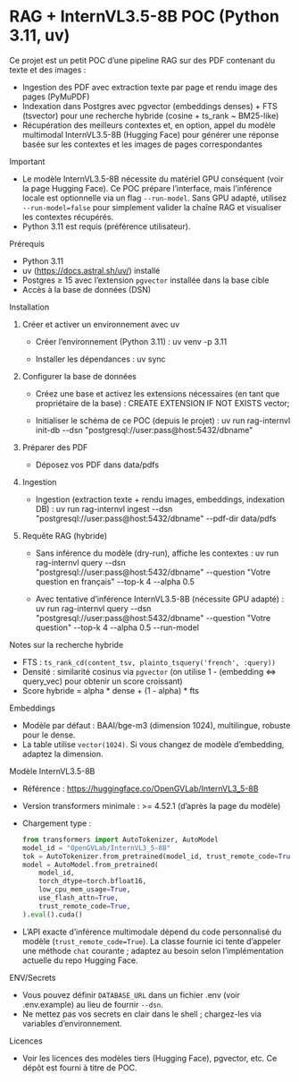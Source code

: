 # RAG + InternVL3.5-8B POC (Python 3.11, uv)

Ce projet est un petit POC d’une pipeline RAG sur des PDF contenant du texte et des images :
- Ingestion des PDF avec extraction texte par page et rendu image des pages (PyMuPDF)
- Indexation dans Postgres avec pgvector (embeddings denses) + FTS (tsvector) pour une recherche hybride (cosine + ts_rank ~ BM25-like)
- Récupération des meilleurs contextes et, en option, appel du modèle multimodal InternVL3.5-8B (Hugging Face) pour générer une réponse basée sur les contextes et les images de pages correspondantes

Important
- Le modèle InternVL3.5-8B nécessite du matériel GPU conséquent (voir la page Hugging Face). Ce POC prépare l’interface, mais l’inférence locale est optionnelle via un flag `--run-model`. Sans GPU adapté, utilisez `--run-model=false` pour simplement valider la chaîne RAG et visualiser les contextes récupérés.
- Python 3.11 est requis (préférence utilisateur).

Prérequis
- Python 3.11
- uv (https://docs.astral.sh/uv/) installé
- Postgres ≥ 15 avec l’extension `pgvector` installée dans la base cible
- Accès à la base de données (DSN)

Installation
1) Créer et activer un environnement avec uv

   - Créer l’environnement (Python 3.11) :
     uv venv -p 3.11

   - Installer les dépendances :
     uv sync

2) Configurer la base de données

   - Créez une base et activez les extensions nécessaires (en tant que propriétaire de la base) :
     CREATE EXTENSION IF NOT EXISTS vector;

   - Initialiser le schéma de ce POC (depuis le projet) :
     uv run rag-internvl init-db --dsn "postgresql://user:pass@host:5432/dbname"

3) Préparer des PDF

   - Déposez vos PDF dans data/pdfs

4) Ingestion

   - Ingestion (extraction texte + rendu images, embeddings, indexation DB) :
     uv run rag-internvl ingest --dsn "postgresql://user:pass@host:5432/dbname" --pdf-dir data/pdfs

5) Requête RAG (hybride)

   - Sans inférence du modèle (dry-run), affiche les contextes :
     uv run rag-internvl query --dsn "postgresql://user:pass@host:5432/dbname" --question "Votre question en français" --top-k 4 --alpha 0.5

   - Avec tentative d’inférence InternVL3.5-8B (nécessite GPU adapté) :
     uv run rag-internvl query --dsn "postgresql://user:pass@host:5432/dbname" --question "Votre question" --top-k 4 --alpha 0.5 --run-model

Notes sur la recherche hybride
- FTS : `ts_rank_cd(content_tsv, plainto_tsquery('french', :query))`
- Densité : similarité cosinus via `pgvector` (on utilise 1 - (embedding <=> query_vec) pour obtenir un score croissant)
- Score hybride = alpha * dense + (1 - alpha) * fts

Embeddings
- Modèle par défaut : BAAI/bge-m3 (dimension 1024), multilingue, robuste pour le dense.
- La table utilise `vector(1024)`. Si vous changez de modèle d’embedding, adaptez la dimension.

Modèle InternVL3.5-8B
- Référence : https://huggingface.co/OpenGVLab/InternVL3_5-8B
- Version transformers minimale : >= 4.52.1 (d’après la page du modèle)
- Chargement type :

  ```python path=null start=null
  from transformers import AutoTokenizer, AutoModel
  model_id = "OpenGVLab/InternVL3_5-8B"
  tok = AutoTokenizer.from_pretrained(model_id, trust_remote_code=True)
  model = AutoModel.from_pretrained(
      model_id,
      torch_dtype=torch.bfloat16,
      low_cpu_mem_usage=True,
      use_flash_attn=True,
      trust_remote_code=True,
  ).eval().cuda()
  ```

- L’API exacte d’inférence multimodale dépend du code personnalisé du modèle (`trust_remote_code=True`). La classe fournie ici tente d’appeler une méthode `chat` courante ; adaptez au besoin selon l’implémentation actuelle du repo Hugging Face.

ENV/Secrets
- Vous pouvez définir `DATABASE_URL` dans un fichier .env (voir .env.example) au lieu de fournir `--dsn`.
- Ne mettez pas vos secrets en clair dans le shell ; chargez-les via variables d’environnement.

Licences
- Voir les licences des modèles tiers (Hugging Face), pgvector, etc. Ce dépôt est fourni à titre de POC.

